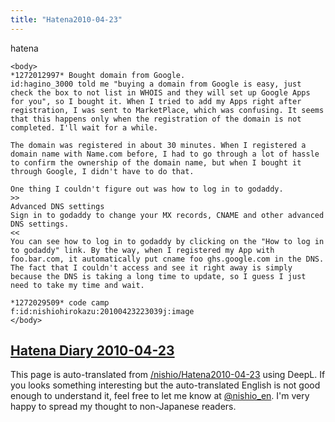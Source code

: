 ```yaml
---
title: "Hatena2010-04-23"
---
```


hatena

```
<body>
*1272012997* Bought domain from Google.
id:hagino_3000 told me "buying a domain from Google is easy, just check the box to not list in WHOIS and they will set up Google Apps for you", so I bought it. When I tried to add my Apps right after registration, I was sent to MarketPlace, which was confusing. It seems that this happens only when the registration of the domain is not completed. I'll wait for a while.

The domain was registered in about 30 minutes. When I registered a domain name with Name.com before, I had to go through a lot of hassle to confirm the ownership of the domain name, but when I bought it through Google, I didn't have to do that.

One thing I couldn't figure out was how to log in to godaddy.
>>
Advanced DNS settings
Sign in to godaddy to change your MX records, CNAME and other advanced DNS settings.
<<
You can see how to log in to godaddy by clicking on the "How to log in to godaddy" link. By the way, when I registered my App with foo.bar.com, it automatically put cname foo ghs.google.com in the DNS. The fact that I couldn't access and see it right away is simply because the DNS is taking a long time to update, so I guess I just need to take my time and wait.

*1272029509* code camp
f:id:nishiohirokazu:20100423223039j:image
</body>
```


[Hatena Diary 2010-04-23](https://nishiohirokazu.hatenadiary.org/archive/2010/04/23)
---
This page is auto-translated from [/nishio/Hatena2010-04-23](https://scrapbox.io/nishio/Hatena2010-04-23) using DeepL. If you looks something interesting but the auto-translated English is not good enough to understand it, feel free to let me know at [@nishio_en](https://twitter.com/nishio_en). I'm very happy to spread my thought to non-Japanese readers.